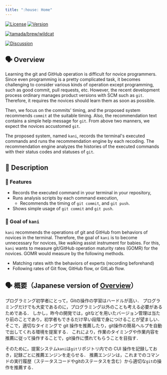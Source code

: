 ```yaml
---
title: ":house: Home"
---
```


[![License](https://img.shields.io/badge/License-CC0--1.0-blue?logo=spdx)](https://creativecommons.org/publicdomain/zero/1.0/)
[![Version](https://img.shields.io/badge/Version-1.2.0-blue.svg)](https://github.com/tamadalab/kani/releases/tag/v1.2.0)

[![tamada/brew/wildcat](https://img.shields.io/badge/Homebrew-tamadalab%2Fbrew%2Fkani-green?logo=homebrew)](https://github.com/tamadalab/homebrew-brew)

[![Discussion](https://img.shields.io/badge/GitHub-Discussion-orange?logo=GitHub)](https://github.com/tamadalab/kani/discussions)

## :speaking_head: Overview

Learning the git and GitHub operation is difficult for novice programmers.
Since even programming is a pretty complicated task, it becomes challenging to consider various kinds of operation except programming, such as good commit, pull requests, etc.
However, the recent development process ordinary manages product versions with SCM such as `git`.
Therefore, it requires the novices should learn them as soon as possible.

Then, we focus on the commits' timing, and the proposed system recommends `commit` at the suitable timing.
Also, the recommendation text contains a simple help message for `git`.
From above two manners, we expect the novices accustomed `git`.

The proposed system, named `kani`, records the terminal's executed commands and runs the recommendation engine by each recoding.
The recommendation engine analyzes the histories of the executed commands with their status codes and statuses of `git`.

## :speech_balloon: Description

### :wind_chime: Features

* Records the executed command in your terminal in your repository,
* Runs analysis scripts by each command execution,
    * Recommends the timing of `git commit`, and `git push`.
* Shows simple usage of `git commit` and `git push`.

### :checkered_flag: Goal of `kani`

`kani` recommends the operations of git and GitHub from behaviors of novices in the terminal.
Therefore, the goal of `kani` is to become unnecessary for novices, like walking assist instrument for babies.
For this, `kani` wants to measure git/GitHub operation maturity rates (GOMR) for the novices.
GOMR would measure by the following methods.

* Matching rates with the behaviors of experts (recording beforehand)
* Following rates of Git flow, GitHub flow, or GitLab flow.



## :speaking_head: 概要（Japanese version of [Overview](#-overview)）

プログラミング初学者にとって，Gitの操作の学習はハードルが高い．
プログラミングだけでも大変であるのに，プログラミング以外のことも考える必要があるためである．
しかし，昨今の開発では，gitなどを用いたバージョン管理は当たり前のことであり，初学者もできるだけ早い段階で身につけることが望ましい．
そこで，適切なタイミングで git 操作を推薦したり，git操作の簡易ヘルプを自動で出してくれる環境を提案する．
これにより，作業のタイミングや作業内容を推薦に従って操作することで，git操作に慣れてもらうことを目指す．

そのために，提案システム`kani`は`git`リポジトリ内での CUI 操作を記録しておき，記録ごとに推薦エンジンを走らせる．
推薦エンジンは，これまでのコマンドの実行履歴（ステータスコードやgitのステータスを含む）から適切な`git`の操作を推薦する．
